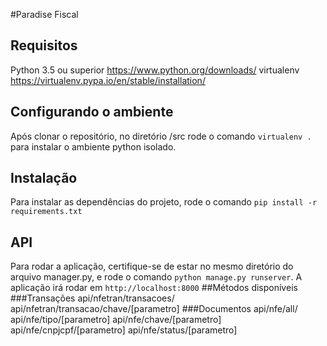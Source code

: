 #Paradise Fiscal

## Requisitos ##
Python 3.5 ou superior https://www.python.org/downloads/
virtualenv https://virtualenv.pypa.io/en/stable/installation/

## Configurando o ambiente ##
Após clonar o repositório, no diretório /src rode o comando `virtualenv .` para instalar o ambiente python isolado.

## Instalação ##
Para instalar as dependências do projeto, rode o comando `pip install -r requirements.txt`

## API ##
Para rodar a aplicação, certifique-se de estar no mesmo diretório do arquivo manager.py, e rode o comando `python manage.py runserver`.
A aplicação irá rodar em `http://localhost:8000`
##Métodos disponíveis
###Transações
api/nfetran/transacoes/
api/nfetran/transacao/chave/[parametro]
###Documentos
api/nfe/all/
api/nfe/tipo/[parametro]
api/nfe/chave/[parametro]
api/nfe/cnpjcpf/[parametro]
api/nfe/status/[parametro]